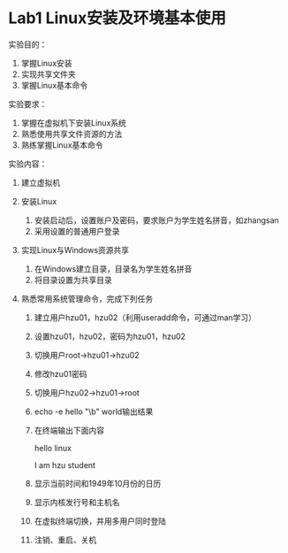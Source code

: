 # Lab1 Linux安装及环境基本使用

实验目的：

1. 掌握Linux安装
2. 实现共享文件夹
3. 掌握Linux基本命令

实验要求：

1. 掌握在虚拟机下安装Linux系统
2. 熟悉使用共享文件资源的方法
3. 熟练掌握Linux基本命令

实验内容：

1. 建立虚拟机

2. 安装Linux

   1. 安装启动后，设置账户及密码，要求账户为学生姓名拼音，如zhangsan
   2. 采用设置的普通用户登录

3. 实现Linux与Windows资源共享

   1. 在Windows建立目录，目录名为学生姓名拼音
   2. 将目录设置为共享目录

4. 熟悉常用系统管理命令，完成下列任务

   1. 建立用户hzu01，hzu02（利用useradd命令，可通过man学习）

   2. 设置hzu01，hzu02，密码为hzu01，hzu02

   3. 切换用户root->hzu01->hzu02

   4. 修改hzu01密码

   5. 切换用户hzu02->hzu01->root

   6. echo -e hello "\b" world输出结果

   7. 在终端输出下面内容

      hello linux

      I am hzu student

   8. 显示当前时间和1949年10月份的日历

   9. 显示内核发行号和主机名

   10. 在虚拟终端切换，并用多用户同时登陆

   11. 注销、重启、关机

